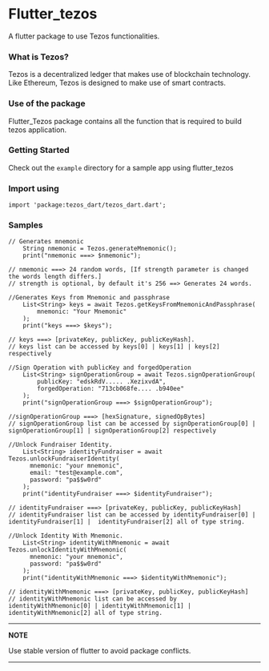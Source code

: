 # Flutter_tezos

A flutter package to use Tezos functionalities.<br />

### What is Tezos?

Tezos is a decentralized ledger that makes use of blockchain technology. Like Ethereum, Tezos is designed to make use of smart contracts.

### Use of the package

Flutter_Tezos package contains all the function that is required to build tezos application.

### Getting Started

Check out the `example` directory for a sample app using flutter_tezos

### Import using

```
import 'package:tezos_dart/tezos_dart.dart';
```

### Samples

```
// Generates mnemonic
    String nmemonic = Tezos.generateMnemonic();
    print("nmemonic ===> $nmemonic");

// nmemonic ===> 24 random words, [If strength parameter is changed the words length differs.]
// strength is optional, by default it's 256 ==> Generates 24 words.
```
```
//Generates Keys from Mnemonic and passphrase
    List<String> keys = await Tezos.getKeysFromMnemonicAndPassphrase(
        mnemonic: "Your Mnemonic"
    );
    print("keys ===> $keys");

// keys ===> [privateKey, publicKey, publicKeyHash].
// keys list can be accessed by keys[0] | keys[1] | keys[2] respectively
```
```
//Sign Operation with publicKey and forgedOperation
    List<String> signOperationGroup = await Tezos.signOperationGroup(
        publicKey: "edskRdV..... .XezixvdA",
        forgedOperation: "713cb068fe.... .b940ee"
    );
    print("signOperationGroup ===> $signOperationGroup");

//signOperationGroup ===> [hexSignature, signedOpBytes]
// signOperationGroup list can be accessed by signOperationGroup[0] | signOperationGroup[1] | signOperationGroup[2] respectively
```
```
//Unlock Fundraiser Identity.
    List<String> identityFundraiser = await Tezos.unlockFundraiserIdentity(
      mnemonic: "your mnemonic",
      email: "test@example.com",
      password: "pa$$w0rd"
    );
    print("identityFundraiser ===> $identityFundraiser");

// identityFundraiser ===> [privateKey, publicKey, publicKeyHash]
// identityFundraiser list can be accessed by identityFundraiser[0] | identityFundraiser[1] |  identityFundraiser[2] all of type string.
```
```
//Unlock Identity With Mnemonic.
    List<String> identityWithMnemonic = await Tezos.unlockIdentityWithMnemonic(
      mnemonic: "your mnemonic",
      password: "pa$$w0rd"
    );
    print("identityWithMnemonic ===> $identityWithMnemonic");

// identityWithMnemonic ===> [privateKey, publicKey, publicKeyHash]
// identityWithMnemonic list can be accessed by identityWithMnemonic[0] | identityWithMnemonic[1] | identityWithMnemonic[2] all of type string.
```

---
**NOTE**

Use stable version of flutter to avoid  package conflicts.

---
